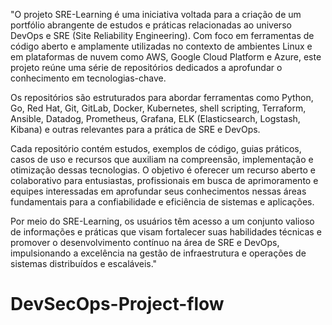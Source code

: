 "O projeto SRE-Learning é uma iniciativa voltada para a criação de um portfólio abrangente de estudos e práticas relacionadas ao universo DevOps e SRE (Site Reliability Engineering). Com foco em ferramentas de código aberto e amplamente utilizadas no contexto de ambientes Linux e em plataformas de nuvem como AWS, Google Cloud Platform e Azure, este projeto reúne uma série de repositórios dedicados a aprofundar o conhecimento em tecnologias-chave.

Os repositórios são estruturados para abordar ferramentas como Python, Go, Red Hat, Git, GitLab, Docker, Kubernetes, shell scripting, Terraform, Ansible, Datadog, Prometheus, Grafana, ELK (Elasticsearch, Logstash, Kibana) e outras relevantes para a prática de SRE e DevOps.

Cada repositório contém estudos, exemplos de código, guias práticos, casos de uso e recursos que auxiliam na compreensão, implementação e otimização dessas tecnologias. O objetivo é oferecer um recurso aberto e colaborativo para entusiastas, profissionais em busca de aprimoramento e equipes interessadas em aprofundar seus conhecimentos nessas áreas fundamentais para a confiabilidade e eficiência de sistemas e aplicações.

Por meio do SRE-Learning, os usuários têm acesso a um conjunto valioso de informações e práticas que visam fortalecer suas habilidades técnicas e promover o desenvolvimento contínuo na área de SRE e DevOps, impulsionando a excelência na gestão de infraestrutura e operações de sistemas distribuídos e escaláveis."
# DevSecOps-Project-flow
